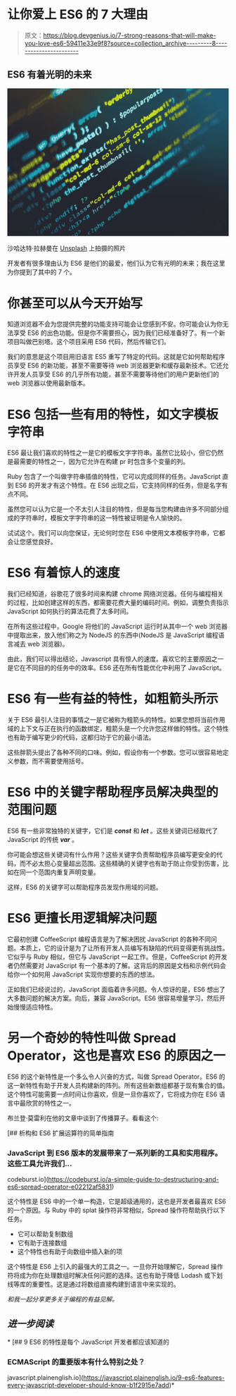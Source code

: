 # 让你爱上 ES6 的 7 大理由

> 原文：<https://blog.devgenius.io/7-strong-reasons-that-will-make-you-love-es6-59411e33e9f8?source=collection_archive---------8----------------------->

## ES6 有着光明的未来

![](img/3e2d2e0da2da2b59f3e75d554b1a7c98.png)

沙哈达特·拉赫曼在 [Unsplash](https://unsplash.com?utm_source=medium&utm_medium=referral) 上拍摄的照片

开发者有很多理由认为 ES6 是他们的最爱，他们认为它有光明的未来；我在这里为你提到了其中的 7 个。

# 你甚至可以从今天开始写

知道浏览器不会为您提供完整的功能支持可能会让您感到不安。你可能会认为你无法享受 ES6 的出色功能。但是你不需要担心，因为我们已经准备好了。有一个新项目叫做巴别塔。这个项目采用 ES6 代码，然后传输它们。

我们的意思是这个项目用旧语言 ES5 重写了特定的代码。这就是它如何帮助程序员享受 ES6 的新功能，甚至不需要等待 web 浏览器更新和缓存最新技术。它还允许开发人员享受 ES6 的几乎所有功能，甚至不需要等待他们的用户更新他们的 web 浏览器以使用最新版本。

# ES6 包括一些有用的特性，如文字模板字符串

ES6 最让我们喜欢的特性之一是它的模板文字字符串。虽然它比较小，但它仍然是最需要的特性之一，因为它允许在构建 pr 时包含多个变量的列。

Ruby 包含了一个叫做字符串插值的特性，它可以完成同样的任务。JavaScript 直到 ES6 的开发才有这个特性。在 ES6 出现之后，它支持同样的任务，但是名字有点不同。

虽然您可以认为它是一个不太引人注目的特性，但是每当您构建由许多不同部分组成的字符串时，模板文字字符串的这一特性被证明是令人愉快的。

试试这个。我们可以向您保证，无论何时您在 ES6 中使用文本模板字符串，它都会让您感觉良好。

# ES6 有着惊人的速度

我们已经知道，谷歌花了很多时间来构建 chrome 网络浏览器。任何与编程相关的过程，比如创建这样的东西，都需要花费大量的编码时间。例如，调整负责指示 JavaScript 如何执行的算法花费了太多时间。

在所有这些过程中，Google 将他们的 JavaScript 运行时从其中一个 web 浏览器中提取出来，放入他们称之为 NodeJS 的东西中(NodeJS 是 JavaScript 编程语言减去 web 浏览器)。

由此，我们可以得出结论，Javascript 具有惊人的速度。喜欢它的主要原因之一是它在不同目的的任务中的效率。ES6 还在所有性能优化中利用了 JavaScript。

# ES6 有一些有益的特性，如粗箭头所示

关于 ES6 最引人注目的事情之一是它被称为粗箭头的特性。如果您想将当前作用域的上下文与正在执行的函数绑定，粗箭头是一个允许您这样做的特性。这个特性也有助于编写更少的代码，这都归功于它的最小语法。

这些胖箭头提出了各种不同的口味。例如，假设你有一个参数。您可以很容易地定义参数，而不需要使用括号。

# ES6 中的关键字帮助程序员解决典型的范围问题

ES6 有一些非常独特的关键字，它们是 ***const*** 和 ***let*** 。这些关键词已经取代了 JavaScript 的传统 ***var*** 。

你可能会想这些关键词有什么作用？这些关键字负责帮助程序员编写更安全的代码，而不必太担心变量超出范围。这些精确的关键字也有助于防止你受到伤害，比如在同一个范围内重复声明变量。

这样，ES6 的关键字可以帮助程序员发现作用域的问题。

# ES6 更擅长用逻辑解决问题

它最初创建 CoffeeScript 编程语言是为了解决困扰 JavaScript 的各种不同问题。本质上，它的设计是为了让所有开发人员编写有缺陷的代码变得更有挑战性。它似乎与 Ruby 相似，但它与 JavaScript 一起工作。但是，CoffeeScript 的开发者仍然需要对 JavaScript 有一个基本的了解。这背后的原因是文档和示例代码会给你一个如何用 JavaScript 实现你想要的东西的想法。

正如我们已经说过的，JavaScript 面临着许多问题。令人惊讶的是，ES6 想出了大多数问题的解决方案。向后，兼容 JavaScript。ES6 很容易增量学习，然后开始慢慢适应特性。

# 另一个奇妙的特性叫做 Spread Operator，这也是喜欢 ES6 的原因之一

ES6 的这个新特性是一个多么令人兴奋的方式，叫做 Spread Operator。ES6 的这一新特性有助于开发人员构建新的阵列。所有这些新数组都基于现有集合的值。这个特性可能需要一点时间让你喜欢，但是一旦你喜欢了，它将成为你在 ES6 语言中最欣赏的特性之一。

布兰登·莫雷利在他的文章中谈到了传播算子。看看这个:

[](https://codeburst.io/a-simple-guide-to-destructuring-and-es6-spread-operator-e02212af5831) [## 析构和 ES6 扩展运算符的简单指南

### JavaScript 到 ES6 版本的发展带来了一系列新的工具和实用程序。这些工具允许我们…

codeburst.io](https://codeburst.io/a-simple-guide-to-destructuring-and-es6-spread-operator-e02212af5831) 

这个特性是 ES6 中的一个单一构造，它是超级通用的，这也是开发者最喜欢 ES6 的一个原因。与 Ruby 中的 splat 操作符非常相似，Spread 操作符帮助执行以下任务。

*   它可以帮助复制数组
*   它有助于连接数组
*   这个特性也有助于向数组中插入新的项

这个特性是 ES6 上引入的最强大的工具之一。一旦你开始理解它，Spread 操作符将成为你在处理数组时解决任何问题的选择。这也有助于降低 Lodash 或下划线等库的重要性。这是通过将数组直接构建到语言中来实现的。

[](https://bracketshack.substack.com/)*和我一起分享更多关于编程的有益见解。*

## *进一步阅读*

*[](https://javascript.plainenglish.io/9-es6-features-every-javascript-developer-should-know-b1f2915e7add) [## 9 ES6 的特性是每个 JavaScript 开发者都应该知道的

### ECMAScript 的重要版本有什么特别之处？

javascript.plainenglish.io](https://javascript.plainenglish.io/9-es6-features-every-javascript-developer-should-know-b1f2915e7add)*